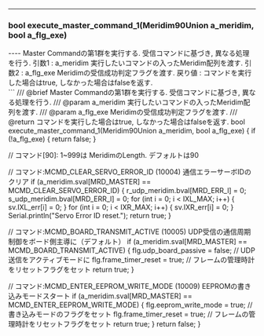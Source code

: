 ----  
<h3>bool execute_master_command_1(Meridim90Union a_meridim, bool a_flg_exe)</h3>
----  
Master Commandの第1群を実行する. 受信コマンドに基づき, 異なる処理を行う.  
引数1 : a_meridim 実行したいコマンドの入ったMeridim配列を渡す.  
引数2 : a_flg_exe Meridimの受信成功判定フラグを渡す.    
戻り値 : コマンドを実行した場合はtrue, しなかった場合はfalseを返す. 
  
<br>  
```  
/// @brief Master Commandの第1群を実行する. 受信コマンドに基づき, 異なる処理を行う.
/// @param a_meridim 実行したいコマンドの入ったMeridim配列を渡す.
/// @param a_flg_exe Meridimの受信成功判定フラグを渡す.
/// @return コマンドを実行した場合はtrue, しなかった場合はfalseを返す.
bool execute_master_command_1(Meridim90Union a_meridim, bool a_flg_exe) {
  if (!a_flg_exe) {
    return false;
  }

  // コマンド[90]: 1~999は MeridimのLength. デフォルトは90

  // コマンド:MCMD_CLEAR_SERVO_ERROR_ID (10004) 通信エラーサーボIDのクリア
  if (a_meridim.sval[MRD_MASTER] == MCMD_CLEAR_SERVO_ERROR_ID) {
    r_udp_meridim.bval[MRD_ERR_l] = 0;
    s_udp_meridim.bval[MRD_ERR_l] = 0;
    for (int i = 0; i < IXL_MAX; i++) {
      sv.IXL_err[i] = 0;
    }
    for (int i = 0; i < IXR_MAX; i++) {
      sv.IXR_err[i] = 0;
    }
    Serial.println("Servo Error ID reset.");
    return true;
  }

  // コマンド:MCMD_BOARD_TRANSMIT_ACTIVE (10005) UDP受信の通信周期制御をボード側主導に（デフォルト）
  if (a_meridim.sval[MRD_MASTER] == MCMD_BOARD_TRANSMIT_ACTIVE) {
    flg.udp_board_passive = false; // UDP送信をアクティブモードに
    flg.frame_timer_reset = true; // フレームの管理時計をリセットフラグをセット
    return true;
  }

  // コマンド:MCMD_ENTER_EEPROM_WRITE_MODE (10009) EEPROMの書き込みモードスタート
  if (a_meridim.sval[MRD_MASTER] == MCMD_ENTER_EEPROM_WRITE_MODE) {
    flg.eeprom_write_mode = true; // 書き込みモードのフラグをセット
    flg.frame_timer_reset = true; // フレームの管理時計をリセットフラグをセット
    return true;
  }
  return false;
}
```